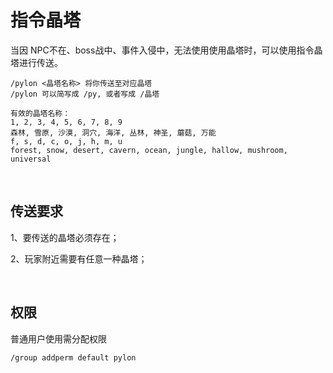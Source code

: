 # 指令晶塔


当因 NPC不在、boss战中、事件入侵中，无法使用使用晶塔时，可以使用指令晶塔进行传送。

```
/pylon <晶塔名称> 将你传送至对应晶塔
/pylon 可以简写成 /py, 或者写成 /晶塔

有效的晶塔名称：
1, 2, 3, 4, 5, 6, 7, 8, 9
森林, 雪原, 沙漠, 洞穴, 海洋, 丛林, 神圣, 蘑菇, 万能
f, s, d, c, o, j, h, m, u
forest, snow, desert, cavern, ocean, jungle, hallow, mushroom, universal
```

<br/>

## 传送要求

1、要传送的晶塔必须存在；

2、玩家附近需要有任意一种晶塔；


<br/>

## 权限

普通用户使用需分配权限

```bash
/group addperm default pylon
```

<br/>
